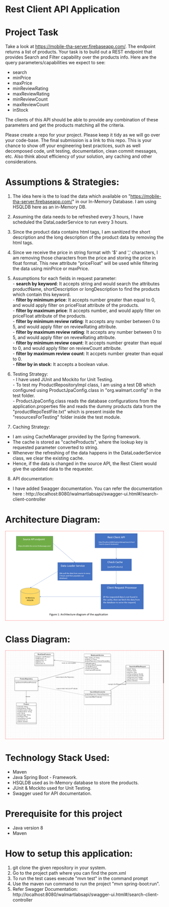 # Rest Client API Application

# Project Task

Take a look at https://mobile-tha-server.firebaseapp.com/. The endpoint returns a list of products. 
Your task is to build out a REST endpoint that provides Search and Filter capability over the products info. 
Here are the query parameters/capabilities we expect to see:

  * search
  * minPrice
  * maxPrice
  * minReviewRating
  * maxReviewRating
  * minReviewCount
  * maxReviewCount
  * inStock

The clients of this API should be able to provide any combination of these parameters and get the products matching all the criteria.

Please create a repo for your project. Please keep it tidy as we will go over your code-base. The final submission is a link to this repo. This is your chance to show off your engineering best practices, such as well decomposed code, unit testing, documentation, clean commit messages, etc. Also think about efficiency of your solution, any caching and other considerations.

# Assumptions & Strategies:

  1. The idea here is the to load the data which available on "https://mobile-tha-server.firebaseapp.com/" in our In-Memory Database. I am using HSQLDB here as an in-Memory DB.
  2. Assuming the data needs to be refreshed every 3 hours, I have scheduled the DataLoaderService to run every 3 hours.
  3. Since the product data contains html tags, I am sanitized the short description and the long description of the product data 
  by removing the html tags.
  4. Since we receive the price in string format with '$' and ',' characters, I am removing those characters from the price and storing the price in float format. This new attribute "priceFloat" will be used while filtering the data using minPrice or maxPrice.
  
  5. Assumptions for each fields in request parameter:<br/>
    - **search by keyword**: It accepts string and would search the attributes productName, shortDescription or longDescription to find the products which contain this keyword. <br/>
    - **filter by minimum price**: It accepts number greater than equal to 0, and would apply filter on priceFloat attribute of the products. <br/>
    - **filter by maximum price**: It accepts number, and would apply filter on priceFloat attribute of the products.<br/>
    - **filter by minimum review rating**: It accepts any number between 0 to 5, and would apply filter on reviewRating attribute.<br/>
    - **filter by maximum review rating**: It accepts any number between 0 to 5, and would apply filter on revewRating attribute.<br/>
    - **filter by minimum review count**: It accepts number greater than equal to 0, and would apply filter on reviewCount attribute.<br/>
    - **filter by maximum review count**: It accpets number greater than equal to 0. <br/>
    - **filter by in stock**: It accepts a boolean value. <br/>
    
   6. Testing Strategy: <br/>
    - I have used JUnit and Mockito for Unit Testing. <br/>
    - To test my ProductRepositoryImpl class, I am using a test DB which configured using ProductJpaConfig.class in "org.walmart.config" in the test folder.<br/>
    - ProductJpaConfig.class reads the database configurations from the application.properties file and reads the dummy products data from the "productRepoTestFile.txt" which is present inside the "resourcesForTesting" folder inside the test module.<br/>
    
   7. Caching Strategy: <br/>
   - I am using CacheManager provided by the Spring framework. <br/>
   - The cache is stored as "cacheProducts", where the lookup key is requested parameter converted to string.<br/>
   - Whenever the refreshing of the data happens in the DataLoaderService class, we clear the existing cache.<br/>
   - Hence, if the data is changed in the source API, the Rest Client would give the updated data to the requester.<br/>
   
   8. API documentation: <br/>
   - I have added Swagger documentation. You can refer the documentation here : http://localhost:8080/walmartlabsapi/swagger-ui.html#/search-client-controller
   
# Architecture Diagram:
![alt text](https://github.com/nitishnalan/walmart-labs-products-api/blob/master/Architecture%20diagram.PNG)

# Class Diagram:
![alt text](https://github.com/nitishnalan/walmart-labs-products-api/blob/master/Class%20Diagram.PNG)
    
# Technology Stack Used:
  - Maven
  - Java Spring Boot - Framework.
  - HSQLDB used as In-Memory database to store the products.
  - JUnit & Mockito used for Unit Testing.
  - Swagger used for API documentation.

# Prerequisite for this project
  - Java version 8
  - Maven
  
# How to setup this application:
  1. git clone the given repository in your system.
  2. Go to the project path where you can find the pom.xml
  3. To run the test cases execute "mvn test" in the command prompt
  4. Use the maven run command to run the project "mvn spring-boot:run".
  5. Refer Swagger Documentation: http://localhost:8080/walmartlabsapi/swagger-ui.html#/search-client-controller
  

